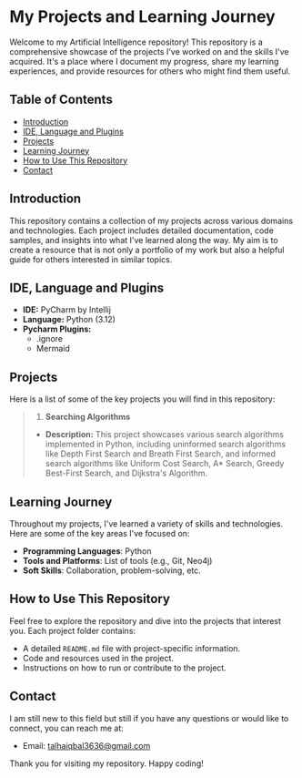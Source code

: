 # My Projects and Learning Journey

Welcome to my Artificial Intelligence repository! This repository is a comprehensive showcase of the projects I've
worked on and the skills I've acquired. It's a place where I document my progress, share my learning experiences, and
provide resources for others who might find them useful.

## Table of Contents

- [Introduction](#introduction)
- [IDE, Language and Plugins](#ide-language-and-plugins)
- [Projects](#projects)
- [Learning Journey](#learning-journey)
- [How to Use This Repository](#how-to-use-this-repository)
- [Contact](#contact)

## Introduction

This repository contains a collection of my projects across various domains and technologies. Each project includes
detailed documentation, code samples, and insights into what I've learned along the way. My aim is to create a resource
that is not only a portfolio of my work but also a helpful guide for others interested in similar topics.

## IDE, Language and Plugins

- __IDE:__
  PyCharm by Intellij
- __Language:__
  Python (3.12)
- __Pycharm Plugins:__
    * .ignore
    * Mermaid

## Projects

Here is a list of some of the key projects you will find in this repository:

> 1. **Searching Algorithms**
>- __Description:__  This project showcases various search algorithms implemented in Python, including uninformed
   search algorithms like Depth First Search and Breath First Search, and informed search algorithms like Uniform
   Cost Search, A* Search, Greedy Best-First Search, and Dijkstra's Algorithm.

## Learning Journey

Throughout my projects, I've learned a variety of skills and technologies. Here are some of the key areas I've focused
on:

- **Programming Languages**: Python
- **Tools and Platforms**: List of tools (e.g., Git, Neo4j)
- **Soft Skills**: Collaboration, problem-solving, etc.

## How to Use This Repository

Feel free to explore the repository and dive into the projects that interest you. Each project folder contains:

- A detailed `README.md` file with project-specific information.
- Code and resources used in the project.
- Instructions on how to run or contribute to the project.

## Contact

I am still new to this field but still if you have any questions or would like to connect, you can reach me at:

- Email: talhaiqbal3636@gmail.com

Thank you for visiting my repository. Happy coding!
